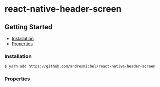 # react-native-header-screen

## Getting Started

- [Installation](#installation)
- [Properties](#properties)

### Installation

```bash
$ yarn add https://github.com/andresmichel/react-native-header-screen
```

### Properties
